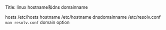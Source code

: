 Title: linux hostname和dns domainname

hosts /etc/hosts 
hostname /etc/hostname
dnsdomainname /etc/resolv.conf `man resolv.conf` domain option
